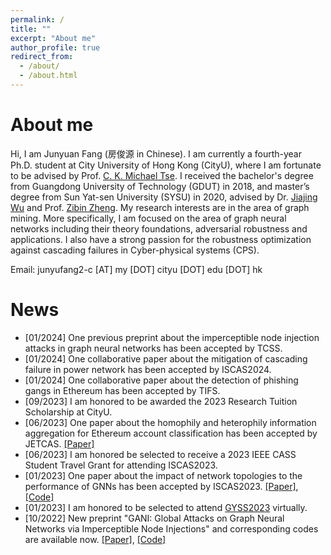 ```yaml
---
permalink: /
title: ""
excerpt: "About me"
author_profile: true
redirect_from: 
  - /about/
  - /about.html
---
```




# About me

Hi, I am Junyuan Fang (房俊源 in Chinese). I am currently a fourth-year Ph.D. student at City University of Hong Kong (CityU), where I am fortunate to be advised by Prof. [C. K. Michael Tse](https://scholar.google.com/citations?user=Ax0J3TkAAAAJ&hl=en). I received the bachelor's degree from Guangdong  University of Technology (GDUT) in 2018, and master’s degree from Sun Yat-sen University (SYSU) in 2020, advised by Dr. [Jiajing Wu](https://scholar.google.com/citations?user=EaqeskUAAAAJ&hl=en) and Prof. [Zibin Zheng](https://scholar.google.com/citations?user=WPC6ED4AAAAJ&hl=en). My research interests are in the area of graph mining. More specifically, I am focused on the area of graph neural networks including their theory foundations, adversarial robustness and applications. I also have a strong passion for the robustness optimization against cascading failures in Cyber-physical systems (CPS).

Email: junyufang2-c [AT] my [DOT] cityu [DOT] edu [DOT] hk

# News

- [01/2024] One previous preprint about the imperceptible node injection attacks in graph neural networks has been accepted by TCSS.
- [01/2024] One collaborative paper about the mitigation of cascading failure in power network has been accepted by ISCAS2024.
- [01/2024] One collaborative paper about the detection of phishing gangs in Ethereum has been accepted by TIFS.
- [09/2023] I am honored to be awarded the 2023 Research Tuition Scholarship at CityU.
- [06/2023] One paper about the homophily and heterophily information aggregation for Ethereum account classification has been accepted by JETCAS. [[Paper]](https://ieeexplore.ieee.org/abstract/document/10184005)
- [06/2023] I am honored be selected to receive a 2023 IEEE CASS Student Travel Grant for attending ISCAS2023.
- [01/2023] One paper about the impact of network topologies to the performance of GNNs has been accepted by ISCAS2023. [[Paper]](https://ieeexplore.ieee.org/abstract/document/10182188), [[Code]](https://github.com/alexfanjn/Impact-analysis-of-network-structures)
- [01/2023] I am honored to be selected to attend [GYSS2023](https://gyss.nrf.gov.sg/) virtually.
- [10/2022] New preprint "GANI: Global Attacks on Graph Neural Networks via Imperceptible Node Injections" and corresponding codes are available now. [[Paper]](https://arxiv.org/abs/2210.12598), [[Code]](https://github.com/alexfanjn/gani)

